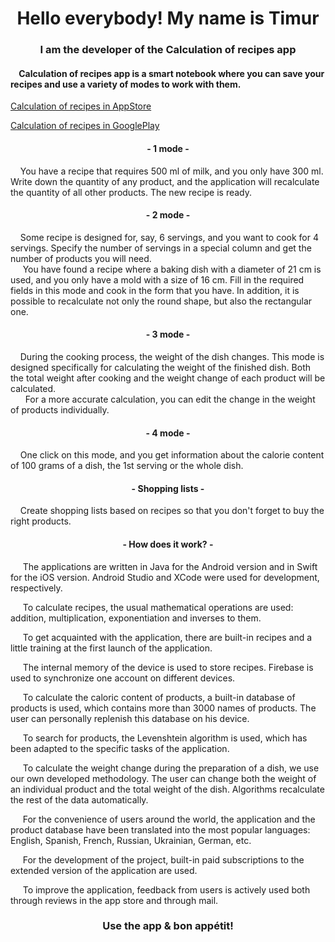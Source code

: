 <h1 align="center">Hello everybody! My name is Timur</h1>
<h3 align="center">I am the developer of the Calculation of recipes app</h3>

<h4 align="left">&nbsp&nbsp&nbsp&nbspCalculation of recipes app is a smart notebook where you can save your recipes and use a variety of modes to work with them.</h4>

[Calculation of recipes in AppStore](https://apps.apple.com/en/app/calculation-of-recipes/id1570984210 "Calculation of recipes in AppStore")

[Calculation of recipes in GooglePlay](https://play.google.com/store/apps/details?id=com.artemsuharev.timbu.myapplicationnew "Calculation of recipes in GooglePlay")

<h4 align="center">- 1 mode -</h4>
<p>&nbsp&nbsp&nbsp&nbspYou have a recipe that requires 500 ml of milk, and you only have 300 ml. Write down the quantity of any product, and the application will recalculate the quantity of all other products. The new recipe is ready.</p>

<h4 align="center">- 2 mode -</h4>
<p>&nbsp&nbsp&nbsp&nbspSome recipe is designed for, say, 6 servings, and you want to cook for 4 servings. Specify the number of servings in a special column and get the number of products you will need. <br> &nbsp&nbsp&nbsp&nbsp You have found a recipe where a baking dish with a diameter of 21 cm is used, and you only have a mold with a size of 16 cm. Fill in the required fields in this mode and cook in the form that you have. In addition, it is possible to recalculate not only the round shape, but also the rectangular one.</p>

<h4 align="center">- 3 mode -</h4>
<p>&nbsp&nbsp&nbsp&nbspDuring the cooking process, the weight of the dish changes. This mode is designed specifically for calculating the weight of the finished dish. Both the total weight after cooking and the weight change of each product will be calculated. <br>&nbsp&nbsp&nbsp&nbsp&nbsp For a more accurate calculation, you can edit the change in the weight of products individually.</p>

<h4 align="center">- 4 mode -</h4>
<p>&nbsp&nbsp&nbsp&nbspOne click on this mode, and you get information about the calorie content of 100 grams of a dish, the 1st serving or the whole dish.</p>	

<h4 align="center">- Shopping lists -</h4>
<p>&nbsp&nbsp&nbsp&nbspCreate shopping lists based on recipes so that you don't forget to buy the right products.</p>
	
<h4 align="center">- How does it work? -</h4>
<p>&nbsp&nbsp&nbsp&nbsp The applications are written in Java for the Android version and in Swift for the iOS version. Android Studio and XCode were used for development, respectively.</p>
<p>&nbsp&nbsp&nbsp&nbsp To calculate recipes, the usual mathematical operations are used: addition, multiplication, exponentiation and inverses to them. </p>
<p>&nbsp&nbsp&nbsp&nbsp To get acquainted with the application, there are built-in recipes and a little training at the first launch of the application.</p>
<p>&nbsp&nbsp&nbsp&nbsp The internal memory of the device is used to store recipes. Firebase is used to synchronize one account on different devices.</p>
<p>&nbsp&nbsp&nbsp&nbsp To calculate the caloric content of products, a built-in database of products is used, which contains more than 3000 names of products. The user can personally replenish this database on his device.</p>
<p>&nbsp&nbsp&nbsp&nbsp To search for products, the Levenshtein algorithm is used, which has been adapted to the specific tasks of the application.</p>
<p>&nbsp&nbsp&nbsp&nbsp To calculate the weight change during the preparation of a dish, we use our own developed methodology. The user can change both the weight of an individual product and the total weight of the dish. Algorithms recalculate the rest of the data automatically.</p>
<p>&nbsp&nbsp&nbsp&nbsp For the convenience of users around the world, the application and the product database have been translated into the most popular languages: English, Spanish, French, Russian, Ukrainian, German, etc.</p>
<p>&nbsp&nbsp&nbsp&nbsp For the development of the project, built-in paid subscriptions to the extended version of the application are used.</p>
<p>&nbsp&nbsp&nbsp&nbsp To improve the application, feedback from users is actively used both through reviews in the app store and through mail.</p>
	
<h3 align="center">Use the app & bon appétit!</h3><br>
